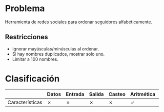 # Problema

Herramienta de redes sociales para ordenar seguidores alfabéticamente.

## Restricciones

- Ignorar mayúsculas/minúsculas al ordenar.
- Si hay nombres duplicados, mostrar solo uno.
- Limitar a 100 nombres.

# Clasificación
|  | Datos | Entrada | Salida | Casteo | Aritmética | Relacionales | Lógicos | Condicionales | Ciclo | Matrices | Funciones |
|----------|-------|---------|--------|--------|------------|--------------|---------|---------------|-------|----------|-------------|
| Características | ✗ | ✗ | ✗ | ✗ | ✓ | ✗ | ✗ | ✗ | ✗ | ✓ | ✗ |
